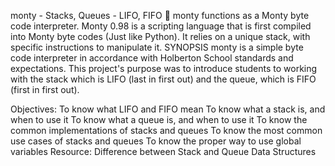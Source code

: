 monty - Stacks, Queues - LIFO, FIFO 🥞
monty functions as a Monty byte code interpreter. Monty 0.98 is a scripting language that is first compiled into Monty byte codes (Just like Python). It relies on a unique stack, with specific instructions to manipulate it.
SYNOPSIS
monty is a simple byte code interpreter in accordance with Holberton School standards and expectations. This project's purpose was to introduce students to working with the stack which is LIFO (last in first out) and the queue, which is FIFO (first in first out).

Objectives:
To know what LIFO and FIFO mean
To know what a stack is, and when to use it
To know what a queue is, and when to use it
To know the common implementations of stacks and queues
To know the most common use cases of stacks and queues
To know the proper way to use global variables
Resource:
Difference between Stack and Queue Data Structures
